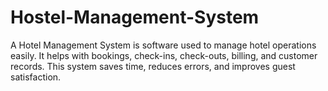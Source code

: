 # Hostel-Management-System
A Hotel Management System is software used to manage hotel operations easily. It helps with bookings, check-ins, check-outs, billing, and customer records. This system saves time, reduces errors, and improves guest satisfaction.
